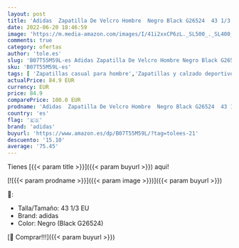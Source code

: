 ```yaml
---
layout: post
title: 'Adidas  Zapatilla De Velcro Hombre  Negro Black G26524  43 1/3'
date: 2022-06-20 18:46:59
image: 'https://m.media-amazon.com/images/I/41i2xxCP6zL._SL500_._SL400_.jpg'
comments: true
category: ofertas
author: 'tole.es'
slug: 'B07T55M59L-es Adidas Zapatilla De Velcro Hombre Negro Black G26524 43 1/3'
sku: 'B07T55M59L-es'
tags: [ 'Zapatillas casual para hombre','Zapatillas y calzado deportivo para hombre','Zapatos','Zapatos para hombre','Zapatos y complementos','adidas','zapatilla','🇪🇸', ]
actualPrice: 84.9 EUR
currency: EUR
price: 84.9
comparePrice: 100.0 EUR
prodname: 'Adidas  Zapatilla De Velcro Hombre  Negro Black G26524  43 1/3'
country: 'es'
flag: '🇪🇸'
brand: 'adidas'
buyurl: 'https://www.amazon.es/dp/B07T55M59L/?tag=tolees-21'
descuento: '15.10'
average: '75.45'
---
```


Tienes [{{< param title >}}]({{< param buyurl >}}) aqui!

[![{{< param prodname >}}]({{< param image >}})]({{< param buyurl >}})

🔎:

- Talla/Tamaño: 43 1/3 EU
- Brand: adidas
- Color: Negro (Black G26524)

[🛒 Comprar!!!]({{< param buyurl >}})
